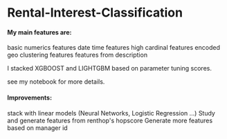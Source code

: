 # Rental-Interest-Classification

#### My main features are:
basic numerics features
date time features
high cardinal features encoded
geo clustering features
features from description

I stacked XGBOOST and LIGHTGBM based on parameter tuning scores.

see my notebook for more details.

#### Improvements:
stack with linear models (Neural Networks, Logistic Regression ...)
Study and generate features from renthop's hopscore
Generate more features based on manager id
